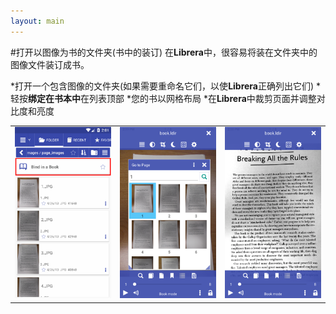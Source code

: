 ```yaml
---
layout: main
---
```


#打开以图像为书的文件夹(书中的装订)
在**Librera**中，很容易将装在文件夹中的图像文件装订成书。

*打开一个包含图像的文件夹(如果需要重命名它们，以使**Librera**正确列出它们)
*轻按**绑定在书本中**在列表顶部
*您的书以网格布局
*在**Librera**中裁剪页面并调整对比度和亮度

||||
|-|-|-|
|![](1.png)|![](2.png)|![](3.png)|

